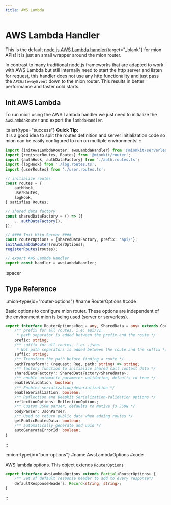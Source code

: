 ```yaml
---
title: AWS Lambda
---
```


# AWS Lambda Handler

This is the default [node.js AWS Lambda handler](https://docs.aws.amazon.com/lambda/latest/dg/lambda-nodejs.html){target="_blank"} for mion APIs! It is just an small wrapper around the mion router. 

In contrast to many traditional node.js frameworks that are adapted to work with AWS Lambda but still internally need to start the http server and listen for request, this handler does not use any http functionality and just pass the `APIGatewayEvent` down to the mion router. This results in better performance and faster cold starts.


## Init AWS Lambda

To run mion using the AWS Lambda handler we just need to initialize the `AwsLambdaRouter` and export the `lambdaHandler`.

::alert{type="success"}
**Quick Tip:**<br>It is a good idea to split the routes definition and server initialization code so mion can be easily configured to run on multiple environments!
::

<!-- embedme ../../../../packages/serverless/examples/init-aws-lambda-router.ts -->
```ts
import {initAwsLambdaRouter, awsLambdaHandler} from '@mionkit/serverless';
import {registerRoutes, Routes} from '@mionkit/router';
import {authHook, authDataFactory} from './auth.routes.ts';
import {logHook} from './log.routes.ts';
import {userRoutes} from './user.routes.ts';

// initialize routes
const routes = {
    authHook,
    userRoutes,
    logHook,
} satisfies Routes;

// shared data factory
const sharedDataFactory = () => ({
    ...authDataFactory(),
});

// #### Init Http Server ####
const routerOptions = {sharedDataFactory, prefix: 'api/'};
initAwsLambdaRouter(routerOptions);
registerRoutes(routes);

// export AWS Lambda Handler
export const handler = awsLambdaHandler;

```

:spacer

## Type Reference


::mion-type{id="router-options"}
#name
RouterOptions
#code

Basic options to configure mion router. These options are independent of the environment mion is being used (server or serverless).

<!-- embedme ../../../../packages/router/src/types.ts#L115-L138 -->
```ts
export interface RouterOptions<Req = any, SharedData = any> extends CoreOptions {
    /** prefix for all routes, i.e: api/v1.
     * path separator is added between the prefix and the route */
    prefix: string;
    /** suffix for all routes, i.e: .json.
     * Not path separators is added between the route and the suffix */
    suffix: string;
    /** Transform the path before finding a route */
    pathTransform?: (request: Req, path: string) => string;
    /** factory function to initialize shared call context data */
    sharedDataFactory?: SharedDataFactory<SharedData>;
    /** enable automatic parameter validation, defaults to true */
    enableValidation: boolean;
    /** Enables serialization/deserialization */
    enableSerialization: boolean;
    /** Reflection and Deepkit Serialization-Validation options */
    reflectionOptions: ReflectionOptions;
    /** Custom JSON parser, defaults to Native js JSON */
    bodyParser: JsonParser;
    /** Used to return public data when adding routes */
    getPublicRoutesData: boolean;
    /** automatically generate and uuid */
    autoGenerateErrorId: boolean;
}
```
::

::mion-type{id="bun-options"}
#name
AwsLambdaOptions
#code

AWS lambda options. This object extends [`RouterOptions`](#router-options)

<!-- embedme ../../../../packages/serverless/src/types.ts#L10-L13 -->
```ts
export interface AwsLambdaOptions extends Partial<RouterOptions> {
    /** Set of default response header to add to every response*/
    defaultResponseHeaders: Record<string, string>;
}
```
::